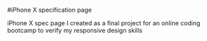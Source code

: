 #iPhone X specification page

iPhone X spec page I created as a final project for an online coding bootcamp to verify my responsive design skills
